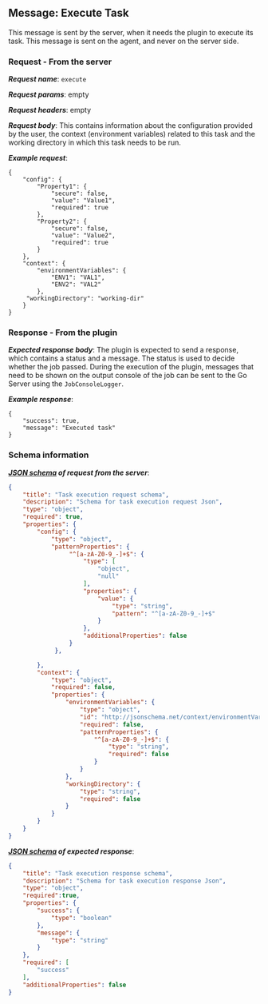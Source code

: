 ## Message: Execute Task

This message is sent by the server, when it needs the plugin to execute its task. This message is sent on the agent, and
never on the server side.

### Request - From the server

***Request name***: ```execute```

***Request params***: empty

***Request headers***: empty

***Request body***: This contains information about the configuration provided by the user, the context (environment
variables) related to this task and the working directory in which this task needs to be run.

***Example request***:
```{json}
{
    "config": {
        "Property1": {
            "secure": false,
            "value": "Value1",
            "required": true
        },
        "Property2": {
            "secure": false,
            "value": "Value2",
            "required": true
        }
    },
    "context": {
        "environmentVariables": {
            "ENV1": "VAL1",
            "ENV2": "VAL2"
        },
     "workingDirectory": "working-dir"
    }
}
```

### Response - From the plugin

***Expected response body***: The plugin is expected to send a response, which contains a status and a message. The
status is used to decide whether the job passed. During the execution of the plugin, messages that need to be shown on
the output console of the job can be sent to the Go Server using the ```JobConsoleLogger```.

***Example response***:
```{json}
{
    "success": true,
    "message": "Executed task"
}
```

### Schema information

***[JSON schema](http://json-schema.org) of request from the server***:
```json
{
    "title": "Task execution request schema",
    "description": "Schema for task execution request Json",
    "type": "object",
    "required": true,
    "properties": {
        "config": {
            "type": "object",
            "patternProperties": {
                 "^[a-zA-Z0-9_-]+$": {
                     "type": [
                         "object",
                         "null"
                     ],
                     "properties": {
                         "value": {
                             "type": "string",
                             "pattern": "^[a-zA-Z0-9_-]+$"
                         }
                     },
                     "additionalProperties": false
                 }
             },

        },
        "context": {
            "type": "object",
            "required": false,
            "properties": {
                "environmentVariables": {
                    "type": "object",
                    "id": "http://jsonschema.net/context/environmentVariables",
                    "required": false,
                    "patternProperties": {
                        "^[a-zA-Z0-9_-]+$": {
                            "type": "string",
                            "required": false
                        }
                    }
                },
                "workingDirectory": {
                    "type": "string",
                    "required": false
                }
            }
        }
    }
}
```

***[JSON schema](http://json-schema.org) of expected response***:
```json
{
    "title": "Task execution response schema",
    "description": "Schema for task execution response Json",
    "type": "object",
    "required":true,
    "properties": {
        "success": {
            "type": "boolean"
        },
        "message": {
            "type": "string"
        }
    },
    "required": [
        "success"
    ],
    "additionalProperties": false
}
```
